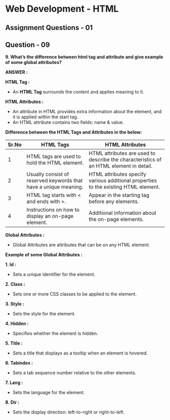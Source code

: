 # **Web Development - HTML**
## **Assignment Questions - 01**
## **Question - 09**

**9. What’s the difference between html tag and attribute and give example of some global attributes?**

**ANSWER :**

**HTML Tag :** 
- An **HTML Tag** surrounds the content and applies meaning to it.

**HTML Attributes :** 
- An attribute in HTML provides extra information about the element, and it is applied within the start tag.
- An HTML attribute contains two fields: name & value.

**Difference between the HTML Tags and Attributes in the below:**

|Sr.No|HTML Tags|HTML Attributes
|-----|---------|---------------|
|1|HTML tags are used to hold the HTML element.|HTML attributes are used to describe the characteristics of an HTML element in detail.|
|2|Usually consist of reserved keywords that have a unique meaning.|HTML attributes specify various additional properties to the existing HTML element.|
|3|HTML tag starts with < and ends with >.|Appear in the starting tag before any elements.|
|4|Instructions on how to display an on-page element.|Additional information about the on-page elements.|

**Global Attributes :**
- Global Attributes are attributes that can be on any HTML element.

**Example of some Global Attributes :**

**1. Id :** 
- Sets a unique  identifier for the element.

**2. Class :** 
- Sets one or more CSS classes to be applied to the element.

**3. Style :** 
- Sets the style for the element.

**4. Hidden :** 
- Specifies whether the element is hidden.

**5. Title :** 
- Sets a title that displays as a tooltip when an element is hovered.

**6. Tabindex :** 
- Sets a tab sequence number relative to the other elements.

**7. Lang :** 
- Sets the language for the element.

**8. Dir :** 
- Sets the display direction: left-to-right or right-to-left.